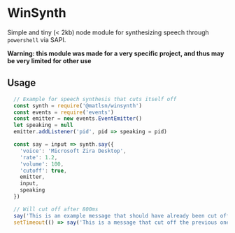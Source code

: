 # WinSynth

Simple and tiny (< 2kb) node module for synthesizing speech through `powershell` via SAPI.

**Warning: this module was made for a very specific project, and thus may be very limited for other use**

## Usage

```js
  // Example for speech synthesis that cuts itself off
  const synth = require('@matlsn/winsynth')
  const events = require('events')
  const emitter = new events.EventEmitter()
  let speaking = null
  emitter.addListener('pid', pid => speaking = pid)

  const say = input => synth.say({
    'voice': 'Microsoft Zira Desktop',
    'rate': 1.2,
    'volume': 100,
    'cutoff': true,
    emitter,
    input,
    speaking
  })

  // Will cut off after 800ms
  say('This is an example message that should have already been cut off by another message.')
  setTimeout(() => say('This is a message that cut off the previous one!'), 800)
```
